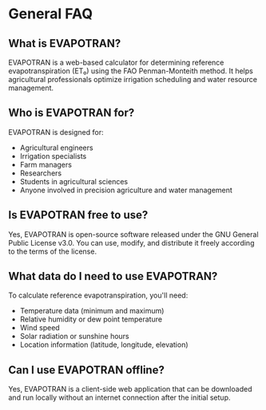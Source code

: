 # General FAQ

## What is EVAPOTRAN?

EVAPOTRAN is a web-based calculator for determining reference evapotranspiration (ET₀) using the FAO Penman-Monteith method. It helps agricultural professionals optimize irrigation scheduling and water resource management.

## Who is EVAPOTRAN for?

EVAPOTRAN is designed for:
- Agricultural engineers
- Irrigation specialists
- Farm managers
- Researchers
- Students in agricultural sciences
- Anyone involved in precision agriculture and water management

## Is EVAPOTRAN free to use?

Yes, EVAPOTRAN is open-source software released under the GNU General Public License v3.0. You can use, modify, and distribute it freely according to the terms of the license.

## What data do I need to use EVAPOTRAN?

To calculate reference evapotranspiration, you'll need:
- Temperature data (minimum and maximum)
- Relative humidity or dew point temperature
- Wind speed
- Solar radiation or sunshine hours
- Location information (latitude, longitude, elevation)

## Can I use EVAPOTRAN offline?

Yes, EVAPOTRAN is a client-side web application that can be downloaded and run locally without an internet connection after the initial setup.